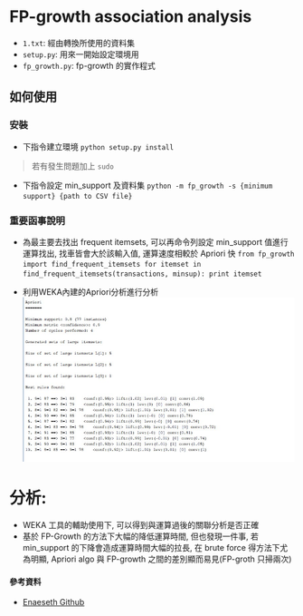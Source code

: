 # FP-growth association analysis
- `1.txt`: 經由轉換所使用的資料集
- `setup.py`: 用來一開始設定環境用
- `fp_growth.py`: fp-growth 的實作程式

## 如何使用
### 安裝
- 下指令建立環境
`python setup.py install`
>若有發生問題加上 `sudo`
- 下指令設定 min_support 及資料集
`python -m fp_growth -s {minimum support} {path to CSV file}`
### 重要函事說明
- 為最主要去找出 frequent itemsets, 可以再命令列設定 min_support 值進行運算找出, 找車皆會大於該輸入值, 運算速度相較於 Apriori 快
`from fp_growth import find_frequent_itemsets
for itemset in find_frequent_itemsets(transactions, minsup):
    print itemset`

- 利用WEKA內建的Apriori分析進行分析  
![image](https://github.com/williamchangTW/Apriori_Project1/blob/master/FP-Growth/WEKA_tool.jpg)

# 分析:  
- WEKA 工具的輔助使用下, 可以得到與運算過後的關聯分析是否正確
- 基於 FP-Growth 的方法下大幅的降低運算時間, 但也發現一件事, 若 min_support 的下降會造成運算時間大幅的拉長, 在 brute force 得方法下尤為明顯, Apriori algo 與 FP-growth 之間的差別顯而易見(FP-groth 只掃兩次)

#### 參考資料
- [Enaeseth Github](http://github.com/enaeseth/)
